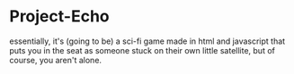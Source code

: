 # Project-Echo
essentially, it's (going to be) a sci-fi game made in html and javascript that puts you in the seat as someone stuck on their own little satellite, but of course, you aren't alone.
